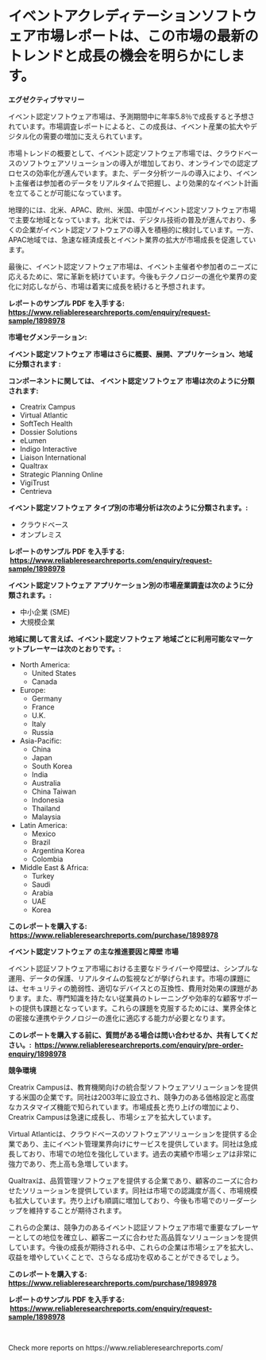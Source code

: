 <p><h1>イベントアクレディテーションソフトウェア市場レポートは、この市場の最新のトレンドと成長の機会を明らかにします。</h1></p><p><strong>エグゼクティブサマリー</strong></p>
<p><p>イベント認定ソフトウェア市場は、予測期間中に年率5.8％で成長すると予想されています。市場調査レポートによると、この成長は、イベント産業の拡大やデジタル化の需要の増加に支えられています。</p><p>市場トレンドの概要として、イベント認定ソフトウェア市場では、クラウドベースのソフトウェアソリューションの導入が増加しており、オンラインでの認定プロセスの効率化が進んでいます。また、データ分析ツールの導入により、イベント主催者は参加者のデータをリアルタイムで把握し、より効果的なイベント計画を立てることが可能になっています。</p><p>地理的には、北米、APAC、欧州、米国、中国がイベント認定ソフトウェア市場で主要な地域となっています。北米では、デジタル技術の普及が進んでおり、多くの企業がイベント認定ソフトウェアの導入を積極的に検討しています。一方、APAC地域では、急速な経済成長とイベント業界の拡大が市場成長を促進しています。</p><p>最後に、イベント認定ソフトウェア市場は、イベント主催者や参加者のニーズに応えるために、常に革新を続けています。今後もテクノロジーの進化や業界の変化に対応しながら、市場は着実に成長を続けると予想されます。</p></p>
<p><strong>レポートのサンプル PDF を入手する: <a href="https://www.reliableresearchreports.com/enquiry/request-sample/1898978">https://www.reliableresearchreports.com/enquiry/request-sample/1898978</a></strong></p>
<p><strong>市場セグメンテーション:</strong></p>
<p><strong> イベント認定ソフトウェア 市場はさらに概要、展開、アプリケーション、地域に分類されます :</strong></p>
<p><strong>コンポーネントに関しては、 イベント認定ソフトウェア 市場は次のように分類されます: &nbsp;</strong></p>
<p><ul><li>Creatrix Campus</li><li>Virtual Atlantic</li><li>SoftTech Health</li><li>Dossier Solutions</li><li>eLumen</li><li>Indigo Interactive</li><li>Liaison International</li><li>Qualtrax</li><li>Strategic Planning Online</li><li>VigiTrust</li><li>Centrieva</li></ul></p>
<p><strong> イベント認定ソフトウェア タイプ別の市場分析は次のように分類されます。:</strong></p>
<p><ul><li>クラウドベース</li><li>オンプレミス</li></ul></p>
<p><strong>レポートのサンプル PDF を入手する: &nbsp;<a href="https://www.reliableresearchreports.com/enquiry/request-sample/1898978">https://www.reliableresearchreports.com/enquiry/request-sample/1898978</a></strong></p>
<p><strong> イベント認定ソフトウェア アプリケーション別の市場産業調査は次のように分類されます。:</strong></p>
<p><ul><li>中小企業 (SME)</li><li>大規模企業</li></ul></p>
<p><strong>地域に関して言えば、イベント認定ソフトウェア 地域ごとに利用可能なマーケットプレーヤーは次のとおりです。:</strong></p>
<p><ul>
    <li>
        North America:
        <ul>
            <li>United States</li>
            <li>Canada</li>
        </ul>
    </li>
    <li>
        Europe:
        <ul>
            <li>Germany</li>
            <li>France</li>
            <li>U.K.</li>
            <li>Italy</li>
            <li>Russia</li>
        </ul>
    </li>
    <li>
        Asia-Pacific:
        <ul>
            <li>China</li>
            <li>Japan</li>
            <li>South Korea</li>
            <li>India</li>
            <li>Australia</li>
            <li>China Taiwan</li>
            <li>Indonesia</li>
            <li>Thailand</li>
            <li>Malaysia</li>
        </ul>
    </li>
    <li>
        Latin America:
        <ul>
            <li>Mexico</li>
            <li>Brazil</li>
            <li>Argentina Korea</li>
            <li>Colombia</li>
        </ul>
    </li>
    <li>
        Middle East & Africa:
        <ul>
            <li>Turkey</li>
            <li>Saudi</li>
            <li>Arabia</li>
            <li>UAE</li>
            <li>Korea</li>
        </ul>
    </li>
    </ul></p>
<p><strong>このレポートを購入する: &nbsp;<a href="https://www.reliableresearchreports.com/purchase/1898978">https://www.reliableresearchreports.com/purchase/1898978</a></strong></p>
<p><strong>イベント認定ソフトウェア の主な推進要因と障壁 市場</strong></p>
<p><p>イベント認証ソフトウェア市場における主要なドライバーや障壁は、シンプルな運用、データの保護、リアルタイムの監視などが挙げられます。市場の課題には、セキュリティの脆弱性、適切なデバイスとの互換性、費用対効果の課題があります。また、専門知識を持たない従業員のトレーニングや効率的な顧客サポートの提供も課題となっています。これらの課題を克服するためには、業界全体との密接な連携やテクノロジーの進化に適応する能力が必要となります。</p></p>
<p><strong>このレポートを購入する前に、質問がある場合は問い合わせるか、共有してください。:&nbsp; <a href="https://www.reliableresearchreports.com/enquiry/pre-order-enquiry/1898978">https://www.reliableresearchreports.com/enquiry/pre-order-enquiry/1898978</a></strong></p>
<p><strong>競争環境</strong></p>
<p><p>Creatrix Campusは、教育機関向けの統合型ソフトウェアソリューションを提供する米国の企業です。同社は2003年に設立され、競争力のある価格設定と高度なカスタマイズ機能で知られています。市場成長と売り上げの増加により、Creatrix Campusは急速に成長し、市場シェアを拡大しています。</p><p>Virtual Atlanticは、クラウドベースのソフトウェアソリューションを提供する企業であり、主にイベント管理業界向けにサービスを提供しています。同社は急成長しており、市場での地位を強化しています。過去の実績や市場シェアは非常に強力であり、売上高も急増しています。</p><p>Qualtraxは、品質管理ソフトウェアを提供する企業であり、顧客のニーズに合わせたソリューションを提供しています。同社は市場での認識度が高く、市場規模も拡大しています。売り上げも順調に増加しており、今後も市場でのリーダーシップを維持することが期待されます。</p><p>これらの企業は、競争力のあるイベント認証ソフトウェア市場で重要なプレーヤーとしての地位を確立し、顧客ニーズに合わせた高品質なソリューションを提供しています。今後の成長が期待される中、これらの企業は市場シェアを拡大し、収益を増やしていくことで、さらなる成功を収めることができるでしょう。</p></p>
<p><strong>このレポートを購入する: &nbsp; <a href="https://www.reliableresearchreports.com/purchase/1898978">https://www.reliableresearchreports.com/purchase/1898978</a></strong></p>
<p><strong>レポートのサンプル PDF を入手する: &nbsp;<a href="https://www.reliableresearchreports.com/enquiry/request-sample/1898978">https://www.reliableresearchreports.com/enquiry/request-sample/1898978</a></strong><strong></strong></p>
<p>&nbsp;</p>
<p>Check more reports on https://www.reliableresearchreports.com/</p>